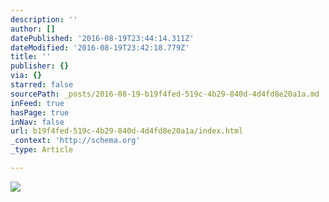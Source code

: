 ```yaml
---
description: ''
author: []
datePublished: '2016-08-19T23:44:14.311Z'
dateModified: '2016-08-19T23:42:18.779Z'
title: ''
publisher: {}
via: {}
starred: false
sourcePath: _posts/2016-08-19-b19f4fed-519c-4b29-840d-4d4fd8e20a1a.md
inFeed: true
hasPage: true
inNav: false
url: b19f4fed-519c-4b29-840d-4d4fd8e20a1a/index.html
_context: 'http://schema.org'
_type: Article

---
```

![](https://the-grid-user-content.s3-us-west-2.amazonaws.com/c7abc0b3-6bbb-4795-8fe7-c937ac0b03d8.jpg)
